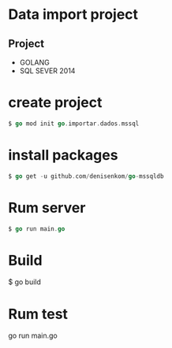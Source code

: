 # Data import project


## Project
- GOLANG
- SQL SEVER 2014


# create project
```go
$ go mod init go.importar.dados.mssql

```


# install packages
```go
$ go get -u github.com/denisenkom/go-mssqldb

```

#  Rum server
```go
$ go run main.go
```

#  Build
$ go build

#  Rum test
go run main.go
